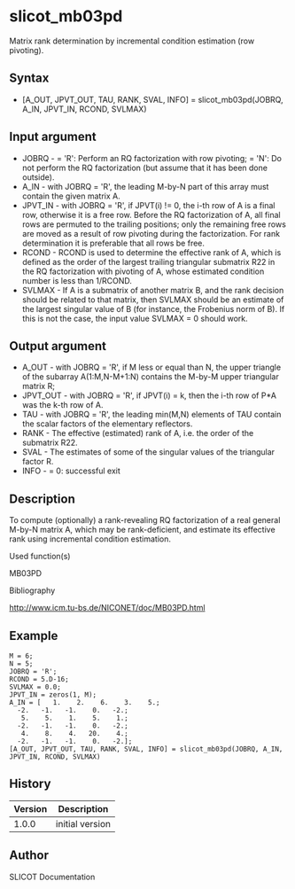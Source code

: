 

# slicot_mb03pd

Matrix rank determination by incremental condition estimation (row pivoting).

## Syntax

- [A_OUT, JPVT_OUT, TAU, RANK, SVAL, INFO] = slicot_mb03pd(JOBRQ, A_IN, JPVT_IN, RCOND, SVLMAX)

## Input argument

 - JOBRQ - = 'R':  Perform an RQ factorization with row pivoting; = 'N':  Do not perform the RQ factorization (but assume that it has been done outside).
 - A_IN - with JOBRQ = 'R', the leading M-by-N part of this array must contain the given matrix A.
 - JPVT_IN - with JOBRQ = 'R', if JPVT(i) != 0, the i-th row of A is a final row, otherwise it is a free row. Before the RQ factorization of A, all final rows are permuted to the trailing positions; only the remaining free rows are moved as a result of row pivoting during the factorization.  For rank determination it is preferable that all rows be free.
 - RCOND - RCOND is used to determine the effective rank of A, which is defined as the order of the largest trailing triangular submatrix R22 in the RQ factorization with pivoting of A, whose estimated condition number is less than 1/RCOND.
 - SVLMAX - If A is a submatrix of another matrix B, and the rank decision should be related to that matrix, then SVLMAX should be an estimate of the largest singular value of B (for instance, the Frobenius norm of B).  If this is not the case, the input value SVLMAX = 0 should work.

## Output argument

 - A_OUT - with JOBRQ = 'R', if M less or equal than N, the upper triangle of the subarray A(1:M,N-M+1:N) contains the M-by-M upper triangular matrix R;
 - JPVT_OUT - with JOBRQ = 'R', if JPVT(i) = k, then the i-th row of P*A was the k-th row of A.
 - TAU - with JOBRQ = 'R', the leading min(M,N) elements of TAU contain the scalar factors of the elementary reflectors.
 - RANK - The effective (estimated) rank of A, i.e. the order of the submatrix R22.
 - SVAL - The estimates of some of the singular values of the triangular factor R.
 - INFO - = 0:  successful exit

## Description


  <p>To compute (optionally) a rank-revealing RQ factorization of a real general M-by-N matrix A, which may be rank-deficient, and estimate its effective rank using incremental condition estimation.</p>


Used function(s)

MB03PD

Bibliography

http://www.icm.tu-bs.de/NICONET/doc/MB03PD.html

## Example

```Nelson
M = 6;
N = 5;
JOBRQ = 'R';
RCOND = 5.D-16;
SVLMAX = 0.0;
JPVT_IN = zeros(1, M);
A_IN = [   1.    2.    6.    3.    5.;
  -2.   -1.   -1.    0.   -2.;
   5.    5.    1.    5.    1.;
  -2.   -1.   -1.    0.   -2.;
   4.    8.    4.   20.    4.;
  -2.   -1.   -1.    0.   -2.];
[A_OUT, JPVT_OUT, TAU, RANK, SVAL, INFO] = slicot_mb03pd(JOBRQ, A_IN, JPVT_IN, RCOND, SVLMAX)
```

## History

|Version|Description|
|------|------|
|1.0.0|initial version|


## Author

SLICOT Documentation



